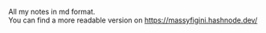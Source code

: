 All my notes in md format.  
You can find a more readable version on https://massyfigini.hashnode.dev/
